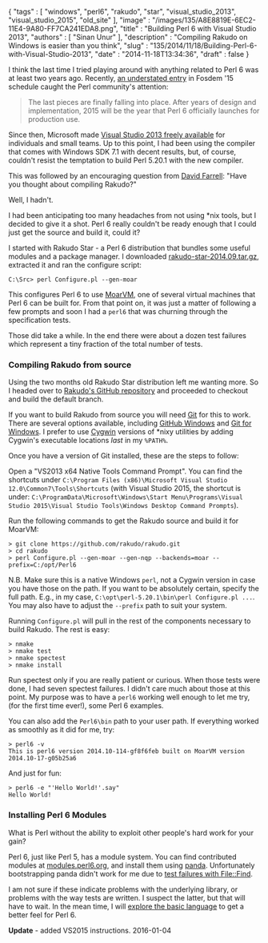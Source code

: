 {
   "tags" : [
      "windows",
      "perl6",
      "rakudo",
      "star",
      "visual_studio_2013",
      "visual_studio_2015",
      "old_site"
   ],
   "image" : "/images/135/A8E8819E-6EC2-11E4-9A80-FF7CA241EDA8.png",
   "title" : "Building Perl 6 with Visual Studio 2013",
   "authors" : [
      "Sinan Unur"
   ],
   "description" : "Compiling Rakudo on Windows is easier than you think",
   "slug" : "135/2014/11/18/Building-Perl-6-with-Visual-Studio-2013",
   "date" : "2014-11-18T13:34:36",
   "draft" : false
}

I think the last time I tried playing around with anything related to Perl 6 was at least two years ago. Recently, [an understated entry](https://fosdem.org/2015/schedule/event/get_ready_to_party/) in Fosdem '15 schedule caught the Perl community's attention:

> The last pieces are finally falling into place. After years of design and implementation, 2015 will be the year that Perl 6 officially launches for production use.

Since then, Microsoft made [Visual Studio 2013 freely available](http://blog.nu42.com/2014/11/64-bit-perl-5201-with-visual-studio.html) for individuals and small teams. Up to this point, I had been using the compiler that comes with Windows SDK 7.1 with decent results, but, of course, couldn't resist the temptation to build Perl 5.20.1 with the new compiler.

This was followed by an encouraging question from [David Farrell](http://www.reddit.com/r/perl/comments/2m3t6s/%CE%BD42_64bit_perl_5201_with_visual_studio_2013/cm1iqnb): "Have you thought about compiling Rakudo?"

Well, I hadn't.

I had been anticipating too many headaches from not using \*nix tools, but I decided to give it a shot. Perl 6 really couldn't be ready enough that I could just get the source and build it, could it?

I started with Rakudo Star - a Perl 6 distribution that bundles some useful modules and a package manager. I downloaded [rakudo-star-2014.09.tar.gz](http://rakudo.org/downloads/star/), extracted it and ran the configure script:

``` prettyprint
C:\Src> perl Configure.pl --gen-moar
```

This configures Perl 6 to use [MoarVM](http://moarvm.com/), one of several virtual machines that Perl 6 can be built for. From that point on, it was just a matter of following a few prompts and soon I had a `perl6` that was churning through the specification tests.

Those did take a while. In the end there were about a dozen test failures which represent a tiny fraction of the total number of tests.

### Compiling Rakudo from source

Using the two months old Rakudo Star distribution left me wanting more. So I headed over to [Rakudo's GitHub repository](https://github.com/rakudo/rakudo/) and proceeded to checkout and build the default branch.

If you want to build Rakudo from source you will need [Git](http://git-scm.com/) for this to work. There are several options available, including [GitHub Windows](https://windows.github.com/) and [Git for Windows](http://git-scm.com/download/win). I prefer to use [Cygwin](https://www.cygwin.com/) versions of \*nixy utilities by adding Cygwin's executable locations *last* in my `%PATH%`.

Once you have a version of Git installed, these are the steps to follow:

Open a "VS2013 x64 Native Tools Command Prompt". You can find the shortcuts under `C:\Program Files (x86)\Microsoft Visual Studio 12.0\Common7\Tools\Shortcuts` (with Visual Studio 2015, the shortcut is under: `C:\ProgramData\Microsoft\Windows\Start Menu\Programs\Visual Studio 2015\Visual Studio Tools\Windows Desktop Command Prompts`).

Run the following commands to get the Rakudo source and build it for MoarVM:

``` prettyprint
> git clone https://github.com/rakudo/rakudo.git
> cd rakudo
> perl Configure.pl --gen-moar --gen-nqp --backends=moar --prefix=C:/opt/Perl6
```

N.B. Make sure this is a native Windows `perl`, not a Cygwin version in case you have those on the path. If you want to be absolutely certain, specify the full path. E.g., in my case, `C:\opt\perl-5.20.1\bin\perl Configure.pl ...`. You may also have to adjust the `--prefix` path to suit your system.

Running `Configure.pl` will pull in the rest of the components necessary to build Rakudo. The rest is easy:

``` prettyprint
> nmake
> nmake test
> nmake spectest
> nmake install
```

Run spectest only if you are really patient or curious. When those tests were done, I had seven spectest failures. I didn't care much about those at this point. My purpose was to have a `perl6` working well enough to let me try, (for the first time ever!), some Perl 6 examples.

You can also add the `Perl6\bin` path to your user path. If everything worked as smoothly as it did for me, try:

``` prettyprint
> perl6 -v
This is perl6 version 2014.10-114-gf8f6feb built on MoarVM version
2014.10-17-g05b25a6
```

And just for fun:

``` prettyprint
> perl6 -e "'Hello World!'.say"
Hello World!
```

### Installing Perl 6 Modules

What is Perl without the ability to exploit other people's hard work for your gain?

Perl 6, just like Perl 5, has a module system. You can find contributed modules at [modules.perl6.org](http://modules.perl6.org/), and install them using [panda](https://github.com/tadzik/panda/). Unfortunately bootstrapping panda didn't work for me due to [test failures with File::Find](https://github.com/tadzik/File-Find/blob/master/t/01-file-find.t).

I am not sure if these indicate problems with the underlying library, or problems with the way tests are written. I suspect the latter, but that will have to wait. In the mean time, I will [explore the basic language](http://perl6.org/documentation/) to get a better feel for Perl 6.

**Update** - added VS2015 instructions. 2016-01-04

